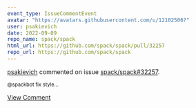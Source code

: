 ```yaml
---
event_type: IssueCommentEvent
avatar: "https://avatars.githubusercontent.com/u/12102506?"
user: psakievich
date: 2022-09-09
repo_name: spack/spack
html_url: https://github.com/spack/spack/pull/32257
repo_url: https://github.com/spack/spack
---
```


<a href='https://github.com/psakievich' target='_blank'>psakievich</a> commented on issue <a href='https://github.com/spack/spack/pull/32257' target='_blank'>spack/spack#32257</a>.

<small>@spackbot fix style...</small>

<a href='https://github.com/spack/spack/pull/32257' target='_blank'>View Comment</a>